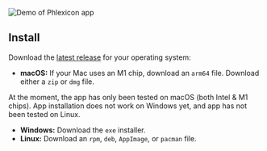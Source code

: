 ![Demo of Phlexicon app](demo.gif)

## Install

Download the [latest release](https://github.com/mxskylar/phlexicon/releases/latest) for your operating system:

- **macOS:** If your Mac uses an M1 chip, download an `arm64` file. Download either a `zip` or `dmg` file.

At the moment, the app has only been tested on macOS (both Intel & M1 chips).
App installation does not work on Windows yet, and app has not been tested on Linux.

- **Windows:** Download the `exe` installer.
- **Linux:** Download an `rpm`, `deb`, `AppImage`, or `pacman` file.